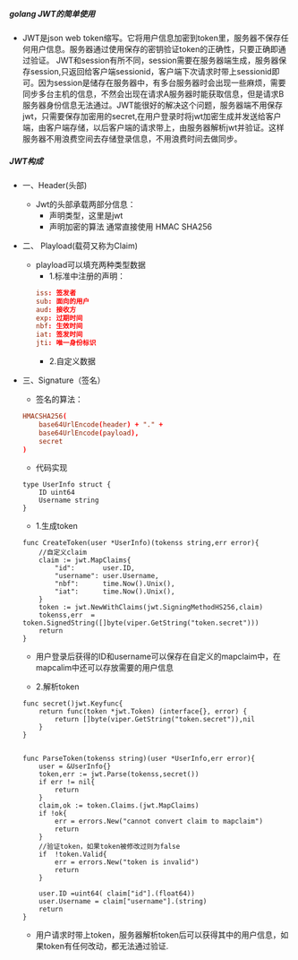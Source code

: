 ##### golang JWT的简单使用

* JWT是json web token缩写。它将用户信息加密到token里，服务器不保存任何用户信息。服务器通过使用保存的密钥验证token的正确性，只要正确即通过验证。
JWT和session有所不同，session需要在服务器端生成，服务器保存session,只返回给客户端sessionid，客户端下次请求时带上sessionid即可。因为session是储存在服务器中，有多台服务器时会出现一些麻烦，需要同步多台主机的信息，不然会出现在请求A服务器时能获取信息，但是请求B服务器身份信息无法通过。JWT能很好的解决这个问题，服务器端不用保存jwt，只需要保存加密用的secret,在用户登录时将jwt加密生成并发送给客户端，由客户端存储，以后客户端的请求带上，由服务器解析jwt并验证。这样服务器不用浪费空间去存储登录信息，不用浪费时间去做同步。

##### JWT构成 

* 一、Header(头部)
    * Jwt的头部承载两部分信息：
        * 声明类型，这里是jwt
        * 声明加密的算法 通常直接使用 HMAC SHA256

* 二、 Playload(载荷又称为Claim)
    * playload可以填充两种类型数据
        * 1.标准中注册的声明：
        ```cnf
        iss: 签发者
        sub: 面向的用户
        aud: 接收方
        exp: 过期时间
        nbf: 生效时间
        iat: 签发时间
        jti: 唯一身份标识
        ```
        * 2.自定义数据

* 三、Signature（签名）
    * 签名的算法：
    ```cnf
    HMACSHA256(
        base64UrlEncode(header) + "." +
        base64UrlEncode(payload),
        secret
    )
    ```
    * 代码实现
    ```golang
    type UserInfo struct {
        ID uint64
        Username string
    }
    ```
    * 1.生成token
    ```golang
    func CreateToken(user *UserInfo)(tokenss string,err error){
        //自定义claim
        claim := jwt.MapClaims{
            "id":       user.ID,
            "username": user.Username,
            "nbf":      time.Now().Unix(),
            "iat":      time.Now().Unix(),
        }
        token := jwt.NewWithClaims(jwt.SigningMethodHS256,claim)
        tokenss,err  = token.SignedString([]byte(viper.GetString("token.secret"))) 
        return
    }
    ```
    * 用户登录后获得的ID和username可以保存在自定义的mapclaim中，在mapcalim中还可以存放需要的用户信息

    * 2.解析token
    ```golang
    func secret()jwt.Keyfunc{
        return func(token *jwt.Token) (interface{}, error) {
            return []byte(viper.GetString("token.secret")),nil
        }
    }


    func ParseToken(tokenss string)(user *UserInfo,err error){
        user = &UserInfo{}
        token,err := jwt.Parse(tokenss,secret())
        if err != nil{
            return
        }
        claim,ok := token.Claims.(jwt.MapClaims)
        if !ok{
            err = errors.New("cannot convert claim to mapclaim")
            return
        }
        //验证token，如果token被修改过则为false
        if  !token.Valid{
            err = errors.New("token is invalid")
            return
        }

        user.ID =uint64( claim["id"].(float64))
        user.Username = claim["username"].(string)
        return
    }
    ```
    * 用户请求时带上token，服务器解析token后可以获得其中的用户信息，如果token有任何改动，都无法通过验证.